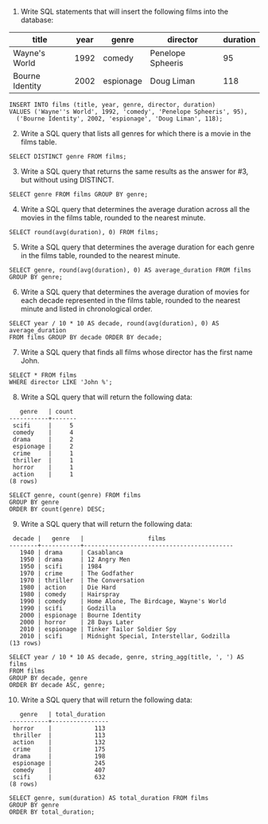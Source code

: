 1. Write SQL statements that will insert the following films into the database:

| title | year | genre | director | duration |
| --- | --- | --- | --- | --- |
| Wayne's World | 1992 | comedy | Penelope Spheeris | 95 |
| Bourne Identity | 2002 | espionage | Doug Liman | 118 |

```
INSERT INTO films (title, year, genre, director, duration)
VALUES ('Wayne''s World', 1992, 'comedy', 'Penelope Spheeris', 95),
  ('Bourne Identity', 2002, 'espionage', 'Doug Liman', 118);
```

2. Write a SQL query that lists all genres for which there is a movie in the films table.

```
SELECT DISTINCT genre FROM films;
```

3. Write a SQL query that returns the same results as the answer for #3, but without using DISTINCT.

```
SELECT genre FROM films GROUP BY genre;
```

4. Write a SQL query that determines the average duration across all the movies in the films table, rounded to the nearest minute.

```
SELECT round(avg(duration), 0) FROM films;
```

5. Write a SQL query that determines the average duration for each genre in the films table, rounded to the nearest minute.

```
SELECT genre, round(avg(duration), 0) AS average_duration FROM films GROUP BY genre;
```

6. Write a SQL query that determines the average duration of movies for each decade represented in the films table, rounded to the nearest minute and listed in chronological order.

```
SELECT year / 10 * 10 AS decade, round(avg(duration), 0) AS average_duration
FROM films GROUP BY decade ORDER BY decade;
```

7. Write a SQL query that finds all films whose director has the first name John.

```
SELECT * FROM films
WHERE director LIKE 'John %';
```

8. Write a SQL query that will return the following data:
```
   genre   | count
-----------+-------
 scifi     |     5
 comedy    |     4
 drama     |     2
 espionage |     2
 crime     |     1
 thriller  |     1
 horror    |     1
 action    |     1
(8 rows)
```

```
SELECT genre, count(genre) FROM films
GROUP BY genre
ORDER BY count(genre) DESC;
```

9. Write a SQL query that will return the following data:
```
 decade |   genre   |                  films
--------+-----------+------------------------------------------
   1940 | drama     | Casablanca
   1950 | drama     | 12 Angry Men
   1950 | scifi     | 1984
   1970 | crime     | The Godfather
   1970 | thriller  | The Conversation
   1980 | action    | Die Hard
   1980 | comedy    | Hairspray
   1990 | comedy    | Home Alone, The Birdcage, Wayne's World
   1990 | scifi     | Godzilla
   2000 | espionage | Bourne Identity
   2000 | horror    | 28 Days Later
   2010 | espionage | Tinker Tailor Soldier Spy
   2010 | scifi     | Midnight Special, Interstellar, Godzilla
(13 rows)
```

```
SELECT year / 10 * 10 AS decade, genre, string_agg(title, ', ') AS films
FROM films
GROUP BY decade, genre
ORDER BY decade ASC, genre;
```

10. Write a SQL query that will return the following data:
```
   genre   | total_duration
-----------+----------------
 horror    |            113
 thriller  |            113
 action    |            132
 crime     |            175
 drama     |            198
 espionage |            245
 comedy    |            407
 scifi     |            632
(8 rows)
```

```
SELECT genre, sum(duration) AS total_duration FROM films
GROUP BY genre
ORDER BY total_duration;
```
